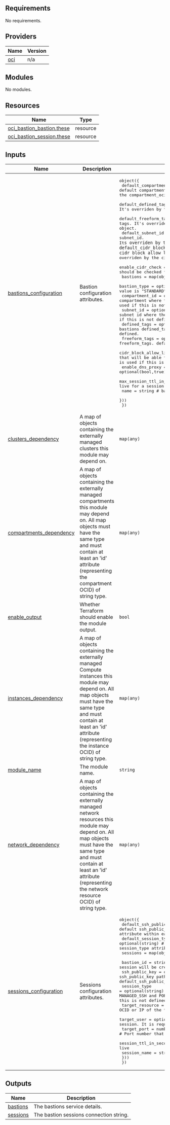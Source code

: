 ## Requirements

No requirements.

## Providers

| Name | Version |
|------|---------|
| <a name="provider_oci"></a> [oci](#provider\_oci) | n/a |

## Modules

No modules.

## Resources

| Name | Type |
|------|------|
| [oci_bastion_bastion.these](https://registry.terraform.io/providers/oracle/oci/latest/docs/resources/bastion_bastion) | resource |
| [oci_bastion_session.these](https://registry.terraform.io/providers/oracle/oci/latest/docs/resources/bastion_session) | resource |

## Inputs

| Name | Description | Type | Default | Required |
|------|-------------|------|---------|:--------:|
| <a name="input_bastions_configuration"></a> [bastions\_configuration](#input\_bastions\_configuration) | Bastion configuration attributes. | <pre>object({<br>    default_compartment_id        = optional(string)       # the default compartment where all resources are defined. It's overriden by the compartment_ocid attribute within each object.<br>    default_defined_tags          = optional(map(string))  # the default defined tags. It's overriden by the defined_tags attribute within each object.<br>    default_freeform_tags         = optional(map(string))  # the default freeform tags. It's overriden by the freeform_tags attribute within each object.<br>    default_subnet_id             = optional(string)       # the default subnet_id. It`s overriden by the subnet_id attribute in each object.<br>    default_cidr_block_allow_list = optional(list(string)) # the default cidr block allow list. It`s overriden by the cidr_block_allow_list attribute in each object.<br>    enable_cidr_check             = optional(bool,true)    # whether provided CIDR blocks should be checked for "0.0.0.0\0".<br>    bastions = map(object({ <br>      bastion_type               = optional(string,"standard") # type of bastion. Allowed value is "STANDARD".<br>      compartment_id             = optional(string)            # the compartment where the bastion is created. default_compartment_ocid is used if this is not defined.<br>      subnet_id                  = optional(string)            # the subnet id where the bastion will be created. default_subnet_id is used if this is not defined.<br>      defined_tags               = optional(map(string))       # bastions defined_tags. default_defined_tags is used if this is not defined.<br>      freeform_tags              = optional(map(string))       # bastions freeform_tags. default_freeform_tags is used if this is not defined.<br>      cidr_block_allow_list      = optional(list(string))      # list of cidr blocks that will be able to connect to bastion. default_cidr_block_allow_list is used if this is not defined.<br>      enable_dns_proxy           = optional(bool,true)         # bool to enable dns_proxy on the bastion.<br>      max_session_ttl_in_seconds = optional(number)            # maximum allowd time to live for a session on the bastion.<br>      name                       = string                      # bastion name<br>    }))<br>  })</pre> | `null` | no |
| <a name="input_clusters_dependency"></a> [clusters\_dependency](#input\_clusters\_dependency) | A map of objects containing the externally managed clusters this module may depend on. | `map(any)` | `null` | no |
| <a name="input_compartments_dependency"></a> [compartments\_dependency](#input\_compartments\_dependency) | A map of objects containing the externally managed compartments this module may depend on. All map objects must have the same type and must contain at least an 'id' attribute (representing the compartment OCID) of string type. | `map(any)` | `null` | no |
| <a name="input_enable_output"></a> [enable\_output](#input\_enable\_output) | Whether Terraform should enable the module output. | `bool` | `true` | no |
| <a name="input_instances_dependency"></a> [instances\_dependency](#input\_instances\_dependency) | A map of objects containing the externally managed Compute instances this module may depend on. All map objects must have the same type and must contain at least an 'id' attribute (representing the instance OCID) of string type. | `map(any)` | `null` | no |
| <a name="input_module_name"></a> [module\_name](#input\_module\_name) | The module name. | `string` | `"bastion"` | no |
| <a name="input_network_dependency"></a> [network\_dependency](#input\_network\_dependency) | A map of objects containing the externally managed network resources this module may depend on. All map objects must have the same type and must contain at least an 'id' attribute (representing the network resource OCID) of string type. | `map(any)` | `null` | no |
| <a name="input_sessions_configuration"></a> [sessions\_configuration](#input\_sessions\_configuration) | Sessions configuration attributes. | <pre>object({<br>    default_ssh_public_key   = optional(string)        # the default ssh_public_key path. It's overriden by the ssh_public_key attribute within each object.<br>    default_session_type     = optional(string)        # the default session_type. It's overriden by the session_type attribute within each object.<br>    sessions = map(object({ <br>      bastion_id             = string                  # the ocid or the key of Bastion where the session will be created.<br>      ssh_public_key         = optional(string)        # the ssh_public_key path used by the session to connect to target. The default_ssh_public_key is used if this is not defined.<br>      session_type           = optional(string)        # session type of the session. Supported values are MANAGED_SSH and PORT_FORWARDING. The default_session_type is used if this is not defined.<br>      target_resource        = string                  # Either the FQDN, OCID or IP of the target resource to connect the session to.<br>      target_user            = optional(string)        # User of the target that will be used by session. It is required only with MANAGED_SSH. <br>      target_port            = number                  # Port number that will be used by the session.<br>      session_ttl_in_seconds = optional(number,10800)  # Session time to live<br>      session_name           = string                  # Session name<br>    }))<br>  })</pre> | `null` | no |

## Outputs

| Name | Description |
|------|-------------|
| <a name="output_bastions"></a> [bastions](#output\_bastions) | The bastions service details. |
| <a name="output_sessions"></a> [sessions](#output\_sessions) | The bastion sessions connection string. |
